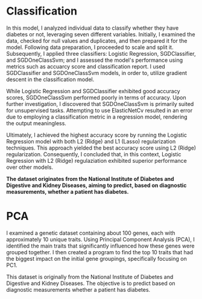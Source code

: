 # Classification

In this model, I analyzed individual data to classify whether they have diabetes or not, leveraging seven different variables. Initially, I examined the data, checked for null values and duplicates, and then prepared it for the model. Following data preparation, I proceeded to scale and split it. Subsequently, I applied three classifiers: Logistic Regression, SGDClassifier, and SGDOneClassSvm; and  I assessed the model's performance using metrics such as accuarcy score and classification report. I used SGDClassifier and SGDOneClassSvm models, in order to, utilize gradient descent in the classification model.

While Logistic Regression and SGDClassifier exhibited good accuracy scores, SGDOneClassSvm performed poorly in terms of accuracy. Upon further investigation, I discovered that SGDOneClassSvm is primarily suited for unsupervised tasks. Attempting to use ElasticNetCv resulted in an error due to employing a classification metric in a regression model, rendering the output meaningless.

Ultimately, I achieved the highest accuracy score by running the Logistic Regression model with both L2 (Ridge) and L1 (Lasso) regularization techniques. This approach yielded the best accuracy score using L2 (Ridge) regularization. Consequently, I concluded that, in this context, Logistic Regression with L2 (Ridge) regulaziation exhibited superior performance over other models.

**The dataset originates from the National Institute of Diabetes and Digestive and Kidney Diseases, aiming to predict, based on diagnostic measurements, whether a patient has diabetes.**


# PCA

I examined a genetic dataset containing about 100 genes, each with approximately 10 unique traits. Using Principal Component Analysis (PCA), I identified the main traits that significantly influenced how these genes were grouped together. I then created a program to find the top 10 traits that had the biggest impact on the initial gene groupings, specifically focusing on PC1.








This dataset is originally from the National Institute of Diabetes and Digestive and Kidney Diseases. The objective is to predict based on diagnostic measurements whether a patient has diabetes.
